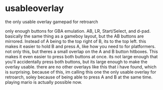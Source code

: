 # usableoverlay
the only usable overlay gamepad for retroarch

only enough buttons for GBA emulation. AB, LR, Start/Select, and d-pad.
basically the same thing as a gameboy layout, but the AB buttons are mirrored. Instead of A being to the top right of B, its to the top left. this makes it easier to hold B and press A, like how you need to for platformers.
not only this, but theres a small overlap on the A and B button hitboxes. This makes it even easier to press both buttons at once. its not large enough that you'll accidentally press both buttons, but its large enough to make the overlay usable.
there are no other overlays like this that i have found, which is surprising. because of this, im calling this one the only usable overlay for retroarch, soley because of being able to press A and B at the same time.
playing mario is actually possible now.
